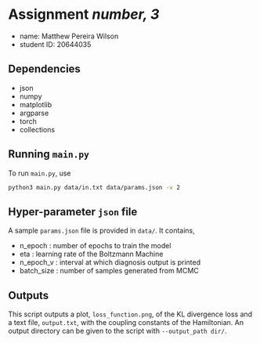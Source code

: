 # Assignment *number, 3*

- name: Matthew Pereira Wilson
- student ID: 20644035

## Dependencies

- json
- numpy
- matplotlib
- argparse
- torch
- collections

## Running `main.py`

To run `main.py`, use

```sh
python3 main.py data/in.txt data/params.json -v 2
```

## Hyper-parameter `json` file

A sample `params.json` file is provided in `data/`. It contains,

- n_epoch    : number of epochs to train the model
- eta        : learning rate of the Boltzmann Machine
- n_epoch_v  : interval at which diagnosis output is printed
- batch_size : number of samples generated from MCMC

## Outputs

This script outputs a plot, `loss_function.png`, of the KL divergence loss and a text file, `output.txt`, with the coupling constants of the Hamiltonian. An output directory can be given to the script with `--output_path dir/`.
